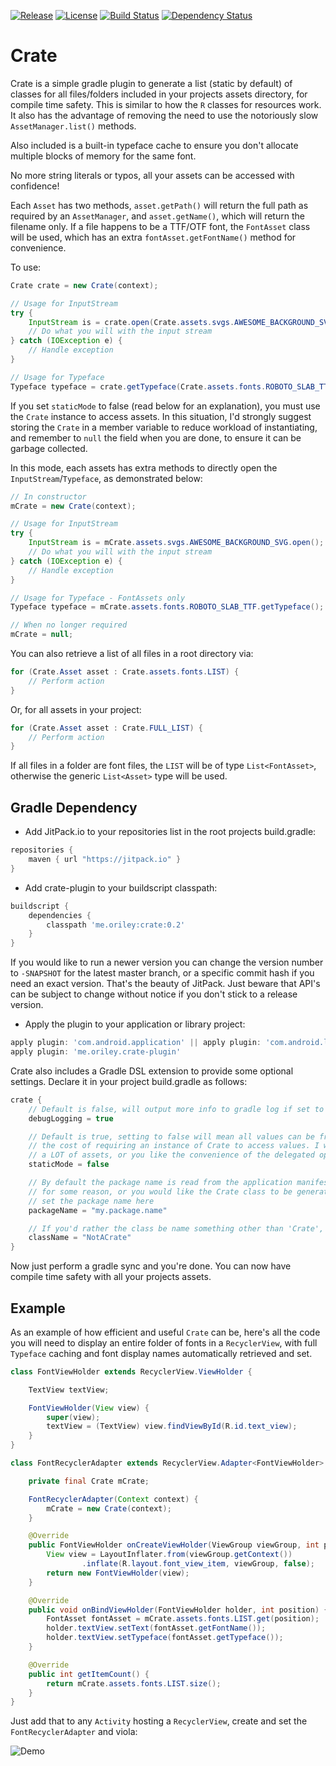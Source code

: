 [![Release](https://jitpack.io/v/com.github.oriley-me/crate.svg)](https://jitpack.io/#com.github.oriley-me/crate) [![License](https://img.shields.io/badge/license-Apache%202.0-blue.svg)](http://www.apache.org/licenses/LICENSE-2.0) [![Build Status](https://travis-ci.org/oriley-me/crate.svg?branch=master)](https://travis-ci.org/oriley-me/crate) [![Dependency Status](https://www.versioneye.com/user/projects/56e39ab7df573d00472cd399/badge.svg?style=flat)](https://www.versioneye.com/user/projects/56e39ab7df573d00472cd399)

# Crate

Crate is a simple gradle plugin to generate a list (static by default) of classes for all files/folders included in your projects
assets directory, for compile time safety. This is similar to how the `R` classes for resources work. It also has the
advantage of removing the need to use the notoriously slow `AssetManager.list()` methods.

Also included is a built-in typeface cache to ensure you don't allocate multiple blocks of memory for the same font.

No more string literals or typos, all your assets can be accessed with confidence!

Each `Asset` has two methods, `asset.getPath()` will return the full path as required by an `AssetManager`, and
`asset.getName()`, which will return the filename only. If a file happens to be a TTF/OTF font, the `FontAsset` class
will be used, which has an extra `fontAsset.getFontName()` method for convenience.

To use:

```java
Crate crate = new Crate(context);

// Usage for InputStream
try {
    InputStream is = crate.open(Crate.assets.svgs.AWESOME_BACKGROUND_SVG);
    // Do what you will with the input stream
} catch (IOException e) {
    // Handle exception
}

// Usage for Typeface
Typeface typeface = crate.getTypeface(Crate.assets.fonts.ROBOTO_SLAB_TTF);
```

If you set `staticMode` to false (read below for an explanation), you must use the `Crate` instance to access assets.
In this situation, I'd strongly suggest storing the `Crate` in a member variable to reduce workload of instantiating,
and remember to `null` the field when you are done, to ensure it can be garbage collected.

In this mode, each assets has extra methods to directly open the `InputStream`/`Typeface`, as demonstrated below:
```java
// In constructor
mCrate = new Crate(context);

// Usage for InputStream
try {
    InputStream is = mCrate.assets.svgs.AWESOME_BACKGROUND_SVG.open();
    // Do what you will with the input stream
} catch (IOException e) {
    // Handle exception
}

// Usage for Typeface - FontAssets only
Typeface typeface = mCrate.assets.fonts.ROBOTO_SLAB_TTF.getTypeface();

// When no longer required
mCrate = null;
```

You can also retrieve a list of all files in a root directory via:
```java
for (Crate.Asset asset : Crate.assets.fonts.LIST) {
    // Perform action
}
```
Or, for all assets in your project:
```java
for (Crate.Asset asset : Crate.FULL_LIST) {
    // Perform action
}
```

If all files in a folder are font files, the `LIST` will be of type `List<FontAsset>`, otherwise the generic
`List<Asset>` type will be used.

## Gradle Dependency

 * Add JitPack.io to your repositories list in the root projects build.gradle:

```gradle
repositories {
    maven { url "https://jitpack.io" }
}
```

 * Add crate-plugin to your buildscript classpath:

```gradle
buildscript {
    dependencies {
        classpath 'me.oriley:crate:0.2'
    }
}
```

If you would like to run a newer version you can change the version number to `-SNAPSHOT` for the latest master
branch, or a specific commit hash if you need an exact version. That's the beauty of JitPack. Just beware that API's
can be subject to change without notice if you don't stick to a release version.

 * Apply the plugin to your application or library project:

```gradle
apply plugin: 'com.android.application' || apply plugin: 'com.android.library'
apply plugin: 'me.oriley.crate-plugin'
```

Crate also includes a Gradle DSL extension to provide some optional settings. Declare it in your project build.gradle as follows:
```groovy
crate {
    // Default is false, will output more info to gradle log if set to true
    debugLogging = true

    // Default is true, setting to false will mean all values can be freed up by the VM when memory is required, at
    // the cost of requiring an instance of Crate to access values. I would suggest setting this to false if you have
    // a LOT of assets, or you like the convenience of the delegated open methods.
    staticMode = false

    // By default the package name is read from the application manifest. If that fails
    // for some reason, or you would like the Crate class to be generated elsewhere,
    // set the package name here
    packageName = "my.package.name"

    // If you'd rather the class be name something other than 'Crate', set this property
    className = "NotACrate"
}
```

Now just perform a gradle sync and you're done. You can now have compile time safety with all your projects assets.

## Example

As an example of how efficient and useful `Crate` can be, here's all the code you will need to display an entire folder
of fonts in a `RecyclerView`, with full `Typeface` caching and font display names automatically retrieved and set.

```java
class FontViewHolder extends RecyclerView.ViewHolder {

    TextView textView;

    FontViewHolder(View view) {
        super(view);
        textView = (TextView) view.findViewById(R.id.text_view);
    }
}

class FontRecyclerAdapter extends RecyclerView.Adapter<FontViewHolder> {

    private final Crate mCrate;

    FontRecyclerAdapter(Context context) {
        mCrate = new Crate(context);
    }

    @Override
    public FontViewHolder onCreateViewHolder(ViewGroup viewGroup, int position) {
        View view = LayoutInflater.from(viewGroup.getContext())
                .inflate(R.layout.font_view_item, viewGroup, false);
        return new FontViewHolder(view);
    }

    @Override
    public void onBindViewHolder(FontViewHolder holder, int position) {
        FontAsset fontAsset = mCrate.assets.fonts.LIST.get(position);
        holder.textView.setText(fontAsset.getFontName());
        holder.textView.setTypeface(fontAsset.getTypeface());
    }

    @Override
    public int getItemCount() {
        return mCrate.assets.fonts.LIST.size();
    }
}

```

Just add that to any `Activity` hosting a `RecyclerView`, create and set the `FontRecyclerAdapter` and viola:

![Demo](https://raw.githubusercontent.com/oriley-me/crate/master/crate-demo.png)